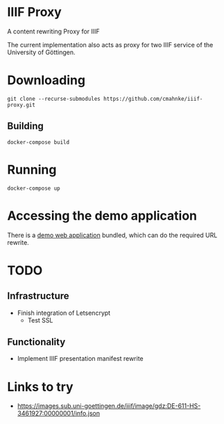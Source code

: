 IIIF Proxy
==========

A content rewriting Proxy for IIIF

The current implementation also acts as proxy for two IIIF service of the University of Göttingen.

# Downloading

```
git clone --recurse-submodules https://github.com/cmahnke/iiif-proxy.git
```

## Building

```
docker-compose build
```

# Running

```
docker-compose up
```

# Accessing the demo application

There is a [demo web application](http://localhost:8080/viewer/) bundled, which can do the required URL rewrite.


# TODO

## Infrastructure

  * Finish integration of Letsencrypt
    * Test SSL

## Functionality
  * Implement IIIF presentation manifest rewrite


# Links to try

* https://images.sub.uni-goettingen.de/iiif/image/gdz:DE-611-HS-3461927:00000001/info.json
